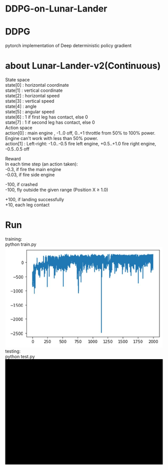 # DDPG-on-Lunar-Lander

# DDPG
pytorch implementation of Deep deterministic policy gradient

# about Lunar-Lander-v2(Continuous)
State space  
state[0] : horizontal coordinate  
state[1] : vertical coordinate  
state[2] : horizontal speed  
state[3] : vertical speed  
state[4] : angle  
state[5] : angular speed  
state[6] : 1 if first leg has contact, else 0  
state[7] : 1 if second leg has contact, else 0  
Action space  
action[0] : main engine , -1..0 off, 0..+1 throttle from 50% to 100% power. Engine can't work with less than 50% power.  
action[1] : Left-right:  -1.0..-0.5 fire left engine, +0.5..+1.0 fire right engine, -0.5..0.5 off  

Reward  
In each time step (an action taken):  
-0.3, if fire the main engine  
-0.03, if fire side engine  
  
-100, if crashed  
-100, fly outside the given range (Position X ≥ 1.0)  
  
+100, if landing successfully   
+10, each leg contact  
  
# Run  
training:  
python train.py  
![image](https://github.com/bruce9797a/DDPG-on-Lunar-Lander/blob/master/reward_history.JPG)  
testing:  
python test.py  
![image](https://github.com/bruce9797a/DDPG-on-Lunar-Lander/blob/master/result.gif)
